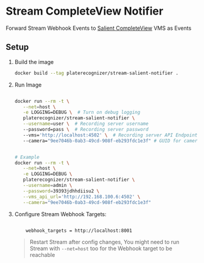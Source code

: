 # Stream CompleteView Notifier
Forward Stream Webhook Events to [Salient CompleteView](https://www.salientsys.com/products/completeview/) VMS as Events

## Setup
1. Build the image
    ```bash
    docker build --tag platerecognizer/stream-salient-notifier .

    ```

2. Run Image
    ```bash

    docker run --rm -t \
       --net=host \
       -e LOGGING=DEBUG \  # Turn on debug logging
       platerecognizer/stream-salient-notifier \
       --username=user \  # Recording server username
       --password=pass \  # Recording server password
       --vms='http://localhost:4502' \  # Recording server API Endpoint
       --camera="9ee7046b-0ab3-49cd-908f-eb293fdc1e3f" # GUID for camera to used as source of events


    # Example
    docker run --rm -t \
       --net=host \
       -e LOGGING=DEBUG \
       platerecognizer/stream-salient-notifier \
       --username=admin \
       --password=39393jdhhdiisu2 \
       --vms_api_url='http://192.168.100.6:4502' \
       --camera="9ee7046b-0ab3-49cd-908f-eb293fdc1e3f"

    ```

3. Configure Stream Webhook Targets:
    ```text

        webhook_targets = http://localhost:8001

    ```
    > Restart Stream after config changes,
    You might need to run Stream with `--net=host` too for the Webhook target to be reachable

